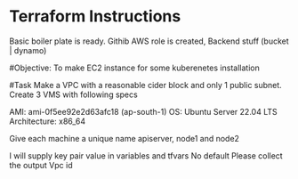 # Terraform Instructions
Basic boiler plate is ready. 
Githib AWS role is created, Backend stuff (bucket | dynamo)

#Objective: 
To make EC2 instance for some kuberenetes installation

#Task
Make a VPC with a reasonable cider block and only 1 public subnet. 
Create 3 VMS with following specs

AMI: ami-0f5ee92e2d63afc18 (ap-south-1)
OS: Ubuntu Server 22.04 LTS
Architecture: x86_64

Give each machine a unique name apiserver, node1 and node2

I will supply key pair value in variables and tfvars 
No default 
Please collect the output Vpc id

